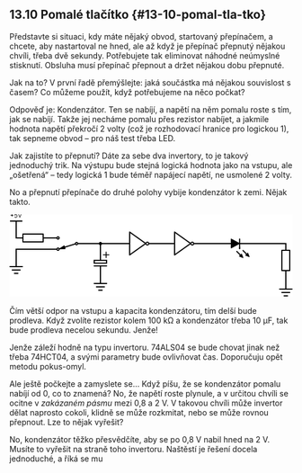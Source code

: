 ## 13.10 Pomalé tlačítko {#13-10-pomal-tla-tko}

Představte si situaci, kdy máte nějaký obvod, startovaný přepínačem, a chcete, aby nastartoval ne hned, ale až když je přepínač přepnutý nějakou chvíli, třeba dvě sekundy. Potřebujete tak eliminovat náhodné neúmyslné stisknutí. Obsluha musí přepínač přepnout a držet nějakou dobu přepnuté.

Jak na to? V první řadě přemýšlejte: jaká součástka má nějakou souvislost s časem? Co můžeme použít, když potřebujeme na něco počkat?

Odpověď je: Kondenzátor. Ten se nabíjí, a napětí na něm pomalu roste s tím, jak se nabíjí. Takže jej necháme pomalu přes rezistor nabíjet, a jakmile hodnota napětí překročí 2 volty (což je rozhodovací hranice pro logickou 1), tak sepneme obvod – pro náš test třeba LED.

Jak zajistíte to přepnutí? Dáte za sebe dva invertory, to je takový jednoduchý trik. Na výstupu bude stejná logická hodnota jako na vstupu, ale „ošetřená“ – tedy logická 1 bude téměř napájecí napětí, ne usmolené 2 volty.

No a přepnutí přepínače do druhé polohy vybije kondenzátor k zemi. Nějak takto.

![150-1.png](images/000125.png)

Čím větší odpor na vstupu a kapacita kondenzátoru, tím delší bude prodleva. Když zvolíte rezistor kolem 100 kΩ a kondenzátor třeba 10 µF, tak bude prodleva necelou sekundu. Jenže!

Jenže záleží hodně na typu invertoru. 74ALS04 se bude chovat jinak než třeba 74HCT04, a svými parametry bude ovlivňovat čas. Doporučuju opět metodu pokus-omyl.

Ale ještě počkejte a zamyslete se… Když píšu, že se kondenzátor pomalu nabíjí od 0, co to znamená? No, že napětí roste plynule, a v určitou chvíli se ocitne v _zakázaném pásmu_ mezi 0,8 a 2 V. V takovou chvíli může invertor dělat naprosto cokoli, klidně se může rozkmitat, nebo se může rovnou přepnout. Lze to nějak vyřešit?

No, kondenzátor těžko přesvědčíte, aby se po 0,8 V nabil hned na 2 V. Musíte to vyřešit na straně toho invertoru. Naštěstí je řešení docela jednoduché, a říká se mu